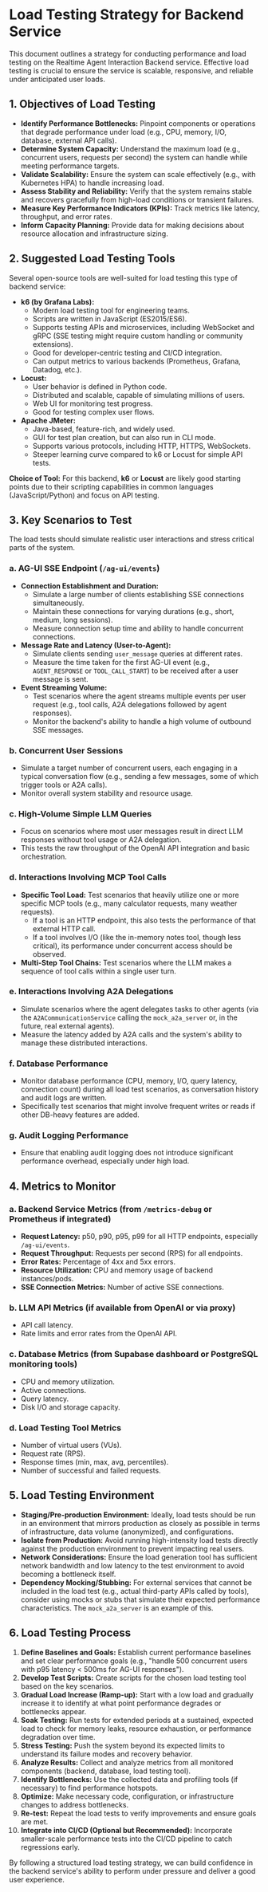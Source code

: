 # Load Testing Strategy for Backend Service

This document outlines a strategy for conducting performance and load testing on the Realtime Agent Interaction Backend service. Effective load testing is crucial to ensure the service is scalable, responsive, and reliable under anticipated user loads.

## 1. Objectives of Load Testing

-   **Identify Performance Bottlenecks:** Pinpoint components or operations that degrade performance under load (e.g., CPU, memory, I/O, database, external API calls).
-   **Determine System Capacity:** Understand the maximum load (e.g., concurrent users, requests per second) the system can handle while meeting performance targets.
-   **Validate Scalability:** Ensure the system can scale effectively (e.g., with Kubernetes HPA) to handle increasing load.
-   **Assess Stability and Reliability:** Verify that the system remains stable and recovers gracefully from high-load conditions or transient failures.
-   **Measure Key Performance Indicators (KPIs):** Track metrics like latency, throughput, and error rates.
-   **Inform Capacity Planning:** Provide data for making decisions about resource allocation and infrastructure sizing.

## 2. Suggested Load Testing Tools

Several open-source tools are well-suited for load testing this type of backend service:

-   **k6 (by Grafana Labs):**
    -   Modern load testing tool for engineering teams.
    -   Scripts are written in JavaScript (ES2015/ES6).
    -   Supports testing APIs and microservices, including WebSocket and gRPC (SSE testing might require custom handling or community extensions).
    -   Good for developer-centric testing and CI/CD integration.
    -   Can output metrics to various backends (Prometheus, Grafana, Datadog, etc.).
-   **Locust:**
    -   User behavior is defined in Python code.
    -   Distributed and scalable, capable of simulating millions of users.
    -   Web UI for monitoring test progress.
    -   Good for testing complex user flows.
-   **Apache JMeter:**
    -   Java-based, feature-rich, and widely used.
    -   GUI for test plan creation, but can also run in CLI mode.
    -   Supports various protocols, including HTTP, HTTPS, WebSockets.
    -   Steeper learning curve compared to k6 or Locust for simple API tests.

**Choice of Tool:** For this backend, **k6** or **Locust** are likely good starting points due to their scripting capabilities in common languages (JavaScript/Python) and focus on API testing.

## 3. Key Scenarios to Test

The load tests should simulate realistic user interactions and stress critical parts of the system.

### a. AG-UI SSE Endpoint (`/ag-ui/events`)
-   **Connection Establishment and Duration:**
    -   Simulate a large number of clients establishing SSE connections simultaneously.
    -   Maintain these connections for varying durations (e.g., short, medium, long sessions).
    -   Measure connection setup time and ability to handle concurrent connections.
-   **Message Rate and Latency (User-to-Agent):**
    -   Simulate clients sending `user_message` queries at different rates.
    -   Measure the time taken for the first AG-UI event (e.g., `AGENT_RESPONSE` or `TOOL_CALL_START`) to be received after a user message is sent.
-   **Event Streaming Volume:**
    -   Test scenarios where the agent streams multiple events per user request (e.g., tool calls, A2A delegations followed by agent responses).
    -   Monitor the backend's ability to handle a high volume of outbound SSE messages.

### b. Concurrent User Sessions
-   Simulate a target number of concurrent users, each engaging in a typical conversation flow (e.g., sending a few messages, some of which trigger tools or A2A calls).
-   Monitor overall system stability and resource usage.

### c. High-Volume Simple LLM Queries
-   Focus on scenarios where most user messages result in direct LLM responses without tool usage or A2A delegation.
-   This tests the raw throughput of the OpenAI API integration and basic orchestration.

### d. Interactions Involving MCP Tool Calls
-   **Specific Tool Load:** Test scenarios that heavily utilize one or more specific MCP tools (e.g., many calculator requests, many weather requests).
    -   If a tool is an HTTP endpoint, this also tests the performance of that external HTTP call.
    -   If a tool involves I/O (like the in-memory notes tool, though less critical), its performance under concurrent access should be observed.
-   **Multi-Step Tool Chains:** Test scenarios where the LLM makes a sequence of tool calls within a single user turn.

### e. Interactions Involving A2A Delegations
-   Simulate scenarios where the agent delegates tasks to other agents (via the `A2ACommunicationService` calling the `mock_a2a_server` or, in the future, real external agents).
-   Measure the latency added by A2A calls and the system's ability to manage these distributed interactions.

### f. Database Performance
-   Monitor database performance (CPU, memory, I/O, query latency, connection count) during all load test scenarios, as conversation history and audit logs are written.
-   Specifically test scenarios that might involve frequent writes or reads if other DB-heavy features are added.

### g. Audit Logging Performance
-   Ensure that enabling audit logging does not introduce significant performance overhead, especially under high load.

## 4. Metrics to Monitor

### a. Backend Service Metrics (from `/metrics-debug` or Prometheus if integrated)
-   **Request Latency:** p50, p90, p95, p99 for all HTTP endpoints, especially `/ag-ui/events`.
-   **Request Throughput:** Requests per second (RPS) for all endpoints.
-   **Error Rates:** Percentage of 4xx and 5xx errors.
-   **Resource Utilization:** CPU and memory usage of backend instances/pods.
-   **SSE Connection Metrics:** Number of active SSE connections.

### b. LLM API Metrics (if available from OpenAI or via proxy)
-   API call latency.
-   Rate limits and error rates from the OpenAI API.

### c. Database Metrics (from Supabase dashboard or PostgreSQL monitoring tools)
-   CPU and memory utilization.
-   Active connections.
-   Query latency.
-   Disk I/O and storage capacity.

### d. Load Testing Tool Metrics
-   Number of virtual users (VUs).
-   Request rate (RPS).
-   Response times (min, max, avg, percentiles).
-   Number of successful and failed requests.

## 5. Load Testing Environment

-   **Staging/Pre-production Environment:** Ideally, load tests should be run in an environment that mirrors production as closely as possible in terms of infrastructure, data volume (anonymized), and configurations.
-   **Isolate from Production:** Avoid running high-intensity load tests directly against the production environment to prevent impacting real users.
-   **Network Considerations:** Ensure the load generation tool has sufficient network bandwidth and low latency to the test environment to avoid becoming a bottleneck itself.
-   **Dependency Mocking/Stubbing:** For external services that cannot be included in the load test (e.g., actual third-party APIs called by tools), consider using mocks or stubs that simulate their expected performance characteristics. The `mock_a2a_server` is an example of this.

## 6. Load Testing Process

1.  **Define Baselines and Goals:** Establish current performance baselines and set clear performance goals (e.g., "handle 500 concurrent users with p95 latency < 500ms for AG-UI responses").
2.  **Develop Test Scripts:** Create scripts for the chosen load testing tool based on the key scenarios.
3.  **Gradual Load Increase (Ramp-up):** Start with a low load and gradually increase it to identify at what point performance degrades or bottlenecks appear.
4.  **Soak Testing:** Run tests for extended periods at a sustained, expected load to check for memory leaks, resource exhaustion, or performance degradation over time.
5.  **Stress Testing:** Push the system beyond its expected limits to understand its failure modes and recovery behavior.
6.  **Analyze Results:** Collect and analyze metrics from all monitored components (backend, database, load testing tool).
7.  **Identify Bottlenecks:** Use the collected data and profiling tools (if necessary) to find performance hotspots.
8.  **Optimize:** Make necessary code, configuration, or infrastructure changes to address bottlenecks.
9.  **Re-test:** Repeat the load tests to verify improvements and ensure goals are met.
10. **Integrate into CI/CD (Optional but Recommended):** Incorporate smaller-scale performance tests into the CI/CD pipeline to catch regressions early.

By following a structured load testing strategy, we can build confidence in the backend service's ability to perform under pressure and deliver a good user experience.
```
